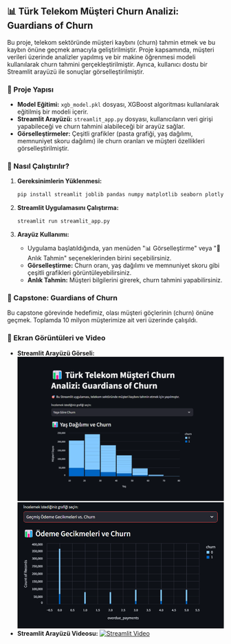 ## 📊 Türk Telekom Müşteri Churn Analizi: Guardians of Churn

Bu proje, telekom sektöründe müşteri kaybını (churn) tahmin etmek ve bu kaybın önüne geçmek amacıyla geliştirilmiştir. Proje kapsamında, müşteri verileri üzerinde analizler yapılmış ve bir makine öğrenmesi modeli kullanılarak churn tahmini gerçekleştirilmiştir. Ayrıca, kullanıcı dostu bir Streamlit arayüzü ile sonuçlar görselleştirilmiştir.

### 📂 Proje Yapısı

*   **Model Eğitimi:** `xgb_model.pkl` dosyası, XGBoost algoritması kullanılarak eğitilmiş bir modeli içerir.
*   **Streamlit Arayüzü:** `streamlit_app.py` dosyası, kullanıcıların veri girişi yapabileceği ve churn tahmini alabileceği bir arayüz sağlar.
*   **Görselleştirmeler:** Çeşitli grafikler (pasta grafiği, yaş dağılımı, memnuniyet skoru dağılımı) ile churn oranları ve müşteri özellikleri görselleştirilmiştir.

### 🚀 Nasıl Çalıştırılır?

1.  **Gereksinimlerin Yüklenmesi:**

    ```bash
    pip install streamlit joblib pandas numpy matplotlib seaborn plotly altair pillow
    ```

2.  **Streamlit Uygulamasını Çalıştırma:**

    ```bash
    streamlit run streamlit_app.py
    ```

3.  **Arayüz Kullanımı:**

    *   Uygulama başlatıldığında, yan menüden "📊 Görselleştirme" veya "🤖 Anlık Tahmin" seçeneklerinden birini seçebilirsiniz.
    *   **Görselleştirme:** Churn oranı, yaş dağılımı ve memnuniyet skoru gibi çeşitli grafikleri görüntüleyebilirsiniz.
    *   **Anlık Tahmin:** Müşteri bilgilerini girerek, churn tahmini yapabilirsiniz.

### 📝 Capstone: Guardians of Churn

Bu capstone görevinde hedefimiz, olası müşteri göçlerinin (churn) önüne geçmek. Toplamda 10 milyon müşterimize ait veri üzerinde çalışıldı.

### 📸 Ekran Görüntüleri ve Video

*   **Streamlit Arayüzü Görseli:** ![Streamlit Arayüzü 1](assets/yasdagilimi)
![Streamlit Arayüzü 2](assets/odemegecikmeleri)
*   **Streamlit Arayüzü Videosu:** [![Streamlit Video](https://img.youtube.com/vi/Q9OOWAbpzU4/maxresdefault.jpg)](https://youtu.be/Q9OOWAbpzU4)
